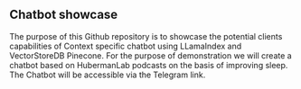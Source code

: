 ## Chatbot showcase
The purpose of this Github repository is to showcase the potential clients capabilities of Context specific chatbot using LLamaIndex and VectorStoreDB Pinecone.
For the purpose of demonstration we will create a chatbot based on HubermanLab podcasts on the basis of improving sleep.
The Chatbot will be accessible via the Telegram link.

